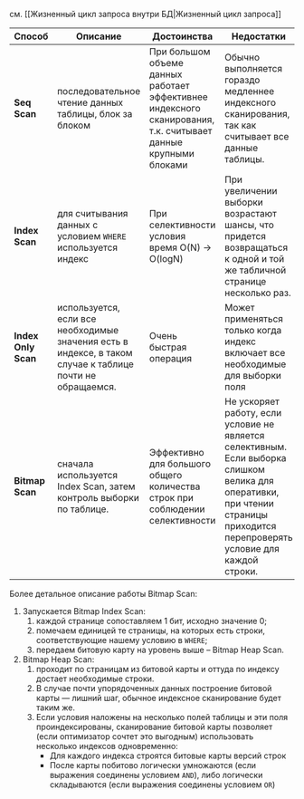 см. [[Жизненный цикл запроса внутри БД|Жизненный цикл запроса]]

| Способ              | Описание                                                                                                  | Достоинства                                                                                                    | Недостатки                                                                                                                                                                       |
| ------------------- | --------------------------------------------------------------------------------------------------------- | -------------------------------------------------------------------------------------------------------------- | -------------------------------------------------------------------------------------------------------------------------------------------------------------------------------- |
| **Seq Scan**        | последовательное чтение данных таблицы, блок за<br>блоком                                                 | При большом объеме данных работает эффективнее индексного сканирования, т.к. считывает данные крупными блоками | Обычно выполняется гораздо медленнее индексного сканирования, так как считывает все данные таблицы.                                                                              |
| **Index Scan**      | для считывания данных с условием `WHERE`<br>используется индекс                                           | При селективности условия время O(N) → O(logN)                                                                 | При увеличении выборки возрастают шансы, что придется возвращаться к одной и той же табличной странице несколько раз.                                                            |
| **Index Only Scan** | используется, если все необходимые значения есть в индексе, в таком случае к таблице почти не обращаемся. | Очень быстрая<br>операция                                                                                      | Может применяться только когда индекс включает все необходимые для выборки поля                                                                                                  |
| **Bitmap Scan**     | сначала используется Index Scan, затем контроль выборки по таблице.                                       | Эффективно для большого общего количества строк при соблюдении селективности                                   | Не ускоряет работу, если условие не является селективным.<br>Если выборка слишком велика для оперативки, при чтении страницы приходится перепроверять условие для каждой строки. |

Более детальное описание работы Bitmap Scan:
1. Запускается Bitmap Index Scan:
	1. каждой странице сопоставляем 1 бит, исходно значение 0;
	2. помечаем единицей те страницы, на которых есть строки, соответствующие нашему условию в `WHERE`;
	3. передаем битовую карту на уровень выше – Bitmap Heap Scan.
2. Bitmap Heap Scan:
	1. проходит по страницам из битовой карты и оттуда по индексу достает необходимые строки.
	2. В случае почти упорядоченных данных построение битовой карты — лишний шаг, обычное индексное сканирование будет таким же.
	3. Если условия наложены на несколько полей таблицы и эти поля проиндексированы, сканирование битовой карты позволяет (если оптимизатор сочтет это выгодным) использовать несколько индексов одновременно:
		- Для каждого индекса строятся битовые карты версий строк
		- После карты побитово логически умножаются (если выражения соединены условием `AND`), либо логически складываются (если выражения соединены условием `OR`)
